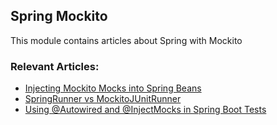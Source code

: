 ## Spring Mockito

This module contains articles about Spring with Mockito

### Relevant Articles: 
- [Injecting Mockito Mocks into Spring Beans](https://www.baeldung.com/injecting-mocks-in-spring)
- [SpringRunner vs MockitoJUnitRunner](https://www.baeldung.com/junit-springrunner-vs-mockitojunitrunner)
- [Using @Autowired and @InjectMocks in Spring Boot Tests](https://www.baeldung.com/spring-test-autowired-injectmocks)
